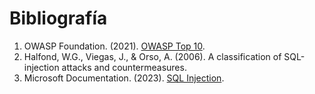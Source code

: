 # Bibliografía

1. OWASP Foundation. (2021). [OWASP Top 10](https://owasp.org/Top10).
2. Halfond, W.G., Viegas, J., & Orso, A. (2006). A classification of SQL-injection attacks and countermeasures.
3. Microsoft Documentation. (2023). [SQL Injection](https://docs.microsoft.com/sql/sql-injection).
